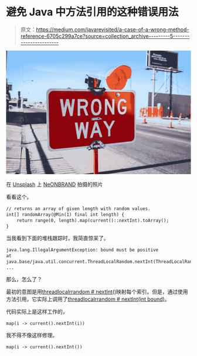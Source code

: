 # 避免 Java 中方法引用的这种错误用法

> 原文：<https://medium.com/javarevisited/a-case-of-a-wrong-method-reference-6705c299a7ce?source=collection_archive---------5----------------------->

![](img/af5145b11fc9585e1df7e9b6f4f16068.png)

在 [Unsplash](https://unsplash.com?utm_source=medium&utm_medium=referral) 上 [NeONBRAND](https://unsplash.com/@neonbrand?utm_source=medium&utm_medium=referral) 拍摄的照片

看看这个。

```
// returns an array of given length with random values.
int[] randomArray(@Min(1) final int length) {
    return range(0, length).map(current()::nextInt).toArray();
}
```

当我看到下面的堆栈跟踪时，我简直惊呆了。

```
java.lang.IllegalArgumentException: bound must be positive
at java.base/java.util.concurrent.ThreadLocalRandom.nextInt(ThreadLocalRandom.java:310)
...
```

那么，怎么了？

最初的意图是用[threadlocalrrandom # nextInt()](https://docs.oracle.com/javase/8/docs/api/java/util/concurrent/ThreadLocalRandom.html#nextInt--)映射每个索引。但是，通过使用方法引用，它实际上调用了[threadlocalrrandom # nextInt(int bound)](https://docs.oracle.com/javase/8/docs/api/java/util/concurrent/ThreadLocalRandom.html#nextInt-int-)。

代码实际上是这样工作的，

```
map(i -> current().nextInt(i))
```

我不得不像这样修理。

```
map(i -> current().nextInt())
```